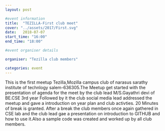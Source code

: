 ```yaml
---
layout: post

#event information
title:  "TEZILLA-First club meet"
cover: "../assets/2017/First.svg"
date:   2018-07-07
start_time: "16:00"
end_time: "18:00"

#event organiser details

organiser: "Tezilla club members"

categories: event
---
```


This is the first meetup Tezilla,Mozilla campus club of narasus sarathy institute of technlogy salem-636305.The Meetup get started with the 
presentation of agenda for the meet by the club lead M/S.Gayathri devi of BE.CSE 3rd year Followed by it the club social media lead addressed the meetup and gave a introduction on year plan and club activties.
20 Minutes of break is granted.
After a break the club members once again gathered in CSE lab and the club lead gae a presentation on introduction to GITHUB and how to use it.Also a sample code was created and worked up by all club members.
